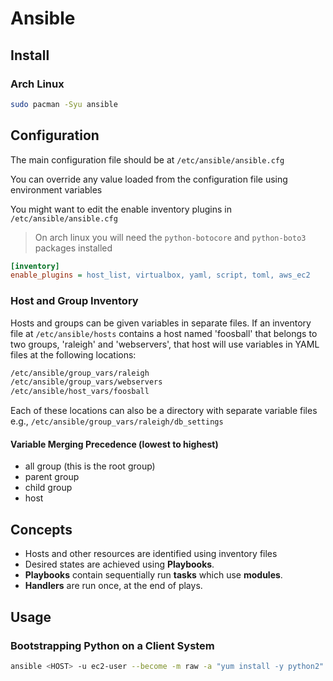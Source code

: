 # Ansible

## Install

### Arch Linux

```bash
sudo pacman -Syu ansible
```

## Configuration

The main configuration file should be at `/etc/ansible/ansible.cfg`

You can override any value loaded from the configuration file using environment variables

You might want to edit the enable inventory plugins in `/etc/ansible/ansible.cfg`

> On arch linux you will need the `python-botocore` and `python-boto3` packages installed

```cfg
[inventory]
enable_plugins = host_list, virtualbox, yaml, script, toml, aws_ec2
```

### Host and Group Inventory

Hosts and groups can be given variables in separate files. If an inventory file at `/etc/ansible/hosts` contains a host named 'foosball' that belongs to two groups, 'raleigh' and 'webservers', that host will use variables in YAML files at the following locations:

```txt
/etc/ansible/group_vars/raleigh
/etc/ansible/group_vars/webservers
/etc/ansible/host_vars/foosball
```

Each of these locations can also be a directory with separate variable files e.g., `/etc/ansible/group_vars/raleigh/db_settings`

#### Variable Merging Precedence (lowest to highest)

- all group (this is the root group)
- parent group
- child group
- host

## Concepts

- Hosts and other resources are identified using inventory files
- Desired states are achieved using **Playbooks**.
- **Playbooks** contain sequentially run **tasks** which use **modules**.
- **Handlers** are run once, at the end of plays.

## Usage

### Bootstrapping Python on a Client System

```bash
ansible <HOST> -u ec2-user --become -m raw -a "yum install -y python2"
```
